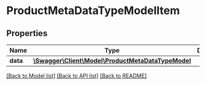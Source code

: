 # ProductMetaDataTypeModelItem

## Properties
Name | Type | Description | Notes
------------ | ------------- | ------------- | -------------
**data** | [**\Swagger\Client\Model\ProductMetaDataTypeModel**](ProductMetaDataTypeModel.md) |  | [optional] 


[[Back to Model list]](../README.md#documentation-for-models) [[Back to API list]](../README.md#documentation-for-api-endpoints) [[Back to README]](../README.md)


